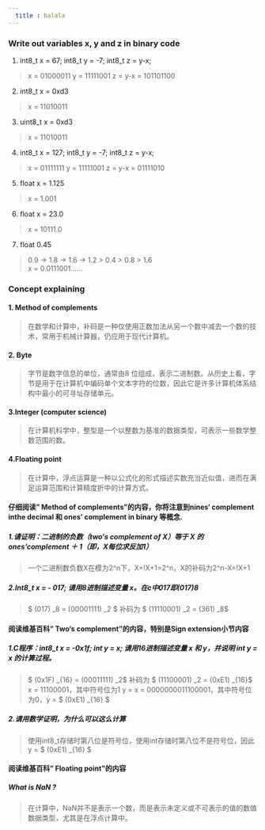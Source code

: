 ```yaml
---
  title : balala
---
```

### Write out variables x, y and z in binary code
1. int8_t x = 67; int8_t y = -7; int8_t z = y-x;

> x = 01000011
> y = 11111001
> z = y-x = 101101100

2. int8_t x = 0xd3

> x = ‭11010011‬

3. uint8_t x = 0xd3

> x = 11010011

4. int8_t x = 127; int8_t y = -7; int8_t z = y-x;

> x = 01111111
> y = 11111001
> z = y-x = 01111010

5.  float x = 1.125

> x = 1.001

6. float x = 23.0

> x = 10111.0

7. float 0.45  
> 0.9 -> 1.8 -> 1.6 -> 1.2 > 0.4 > 0.8 > 1.6 <br/>
> x = 0.0111001......

### Concept explaining

####  1. Method of complements

> 在数学和计算中，补码是一种仅使用正数加法从另一个数中减去一个数的技术，常用于机械计算器，仍应用于现代计算机。

#### 2. Byte 

> 字节是数字信息的单位，通常由8 位组成，表示二进制数。从历史上看，字节是用于在计算机中编码单个文本字符的位数，因此它是许多计算机体系结构中最小的可寻址存储单元。

#### 3.Integer (computer science)

> 在计算机科学中，整型是一个以整数为基准的数据类型，可表示一些数学整数范围的数。

#### 4.Floating point

> 在计算中，浮点运算是一种以公式化的形式描述实数充当近似值，进而在满足运算范围和计算精度折中的计算方式。

#### 仔细阅读” Method of complements”的内容，你将注意到nines‘ complement inthe decimal 和 ones’ complement in binary 等概念. 

##### 1.请证明：二进制的负数（two‘s complement of X）等于 X 的 ones’complement ＋ 1（即，X每位求反加1）

> 一个二进制数负数X在模为2^n下，X+!X+1=2^n，X的补码为2^n-X=!X+1

##### 2.Int8_t x = - 017; 请用8进制描述变量 x。在c中017即(017)8

> $ (017) _8 = (00001111) _2 $  补码为 $ (11110001) _2 = (361) _8$

#### 阅读维基百科” Two‘s complement”的内容，特别是Sign extension小节内容
##### 1.C程序：int8_t x = -0x1f; int y = x; 请用16进制描述变量 x 和 y，并说明 int y = x 的计算过程。

> $ (0x1F) _{16} =  (00011111) _2$ 补码为 $ (11100001) _2 = (0xE1) _{16}$  <br/>
> x = 11100001，其中符号位为1
> y = x = 0000000011100001，其中符号位为0，y = $ (0xE1) _{16} $

##### 2.请用数学证明，为什么可以这么计算

> 使用int8_t存储时第八位是符号位，使用int存储时第八位不是符号位，因此y = $ (0xE1) _{16} $

#### 阅读维基百科” Floating point”的内容

##### What is NaN ?

> 在计算中，NaN并不是表示一个数，而是表示未定义或不可表示的值的数值数据类型，尤其是在浮点计算中。
